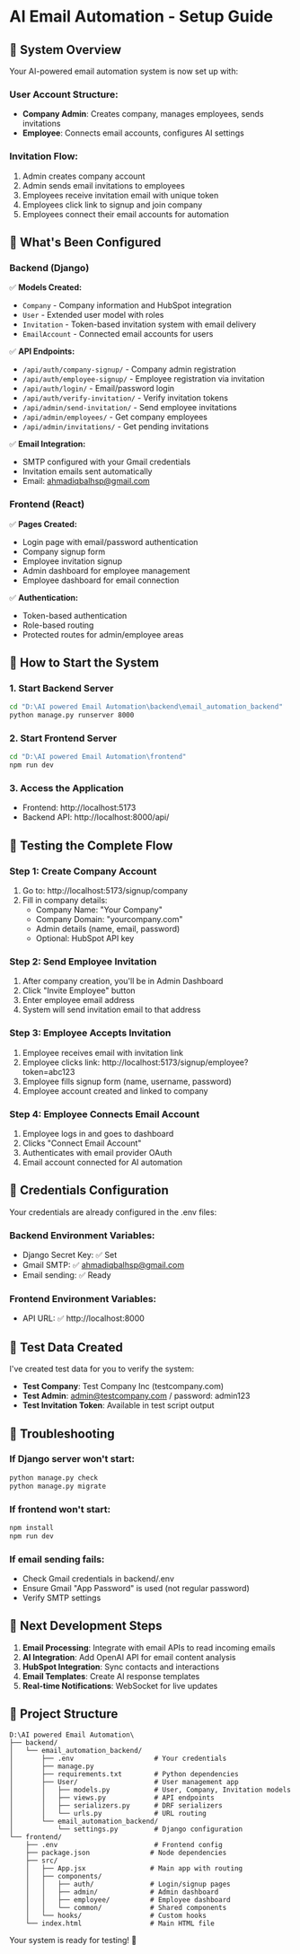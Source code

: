 # AI Email Automation - Setup Guide

## 🎯 **System Overview**

Your AI-powered email automation system is now set up with:

### **User Account Structure:**
- **Company Admin**: Creates company, manages employees, sends invitations
- **Employee**: Connects email accounts, configures AI settings

### **Invitation Flow:**
1. Admin creates company account
2. Admin sends email invitations to employees 
3. Employees receive invitation email with unique token
4. Employees click link to signup and join company
5. Employees connect their email accounts for automation

## 🔧 **What's Been Configured**

### **Backend (Django)**
✅ **Models Created:**
- `Company` - Company information and HubSpot integration
- `User` - Extended user model with roles
- `Invitation` - Token-based invitation system with email delivery
- `EmailAccount` - Connected email accounts for users

✅ **API Endpoints:**
- `/api/auth/company-signup/` - Company admin registration
- `/api/auth/employee-signup/` - Employee registration via invitation
- `/api/auth/login/` - Email/password login
- `/api/auth/verify-invitation/` - Verify invitation tokens
- `/api/admin/send-invitation/` - Send employee invitations
- `/api/admin/employees/` - Get company employees
- `/api/admin/invitations/` - Get pending invitations

✅ **Email Integration:**
- SMTP configured with your Gmail credentials
- Invitation emails sent automatically
- Email: ahmadiqbalhsp@gmail.com

### **Frontend (React)**
✅ **Pages Created:**
- Login page with email/password authentication
- Company signup form
- Employee invitation signup
- Admin dashboard for employee management
- Employee dashboard for email connection

✅ **Authentication:**
- Token-based authentication
- Role-based routing
- Protected routes for admin/employee areas

## 🚀 **How to Start the System**

### **1. Start Backend Server**
```bash
cd "D:\AI powered Email Automation\backend\email_automation_backend"
python manage.py runserver 8000
```

### **2. Start Frontend Server**
```bash
cd "D:\AI powered Email Automation\frontend"
npm run dev
```

### **3. Access the Application**
- Frontend: http://localhost:5173
- Backend API: http://localhost:8000/api/

## 📧 **Testing the Complete Flow**

### **Step 1: Create Company Account**
1. Go to: http://localhost:5173/signup/company
2. Fill in company details:
   - Company Name: "Your Company"
   - Company Domain: "yourcompany.com"  
   - Admin details (name, email, password)
   - Optional: HubSpot API key

### **Step 2: Send Employee Invitation**
1. After company creation, you'll be in Admin Dashboard
2. Click "Invite Employee" button
3. Enter employee email address
4. System will send invitation email to that address

### **Step 3: Employee Accepts Invitation** 
1. Employee receives email with invitation link
2. Employee clicks link: http://localhost:5173/signup/employee?token=abc123
3. Employee fills signup form (name, username, password)
4. Employee account created and linked to company

### **Step 4: Employee Connects Email Account**
1. Employee logs in and goes to dashboard
2. Clicks "Connect Email Account"  
3. Authenticates with email provider OAuth
4. Email account connected for AI automation

## 🔐 **Credentials Configuration**

Your credentials are already configured in the .env files:

### **Backend Environment Variables:**
- Django Secret Key: ✅ Set
- Gmail SMTP: ✅ ahmadiqbalhsp@gmail.com
- Email sending: ✅ Ready

### **Frontend Environment Variables:**
- API URL: ✅ http://localhost:8000

## 🧪 **Test Data Created**

I've created test data for you to verify the system:

- **Test Company**: Test Company Inc (testcompany.com)
- **Test Admin**: admin@testcompany.com / password: admin123
- **Test Invitation Token**: Available in test script output

## 🐛 **Troubleshooting**

### **If Django server won't start:**
```bash
python manage.py check
python manage.py migrate
```

### **If frontend won't start:**
```bash
npm install
npm run dev
```

### **If email sending fails:**
- Check Gmail credentials in backend/.env
- Ensure Gmail "App Password" is used (not regular password)
- Verify SMTP settings



## 🎯 **Next Development Steps**

1. **Email Processing**: Integrate with email APIs to read incoming emails
2. **AI Integration**: Add OpenAI API for email content analysis
3. **HubSpot Integration**: Sync contacts and interactions
4. **Email Templates**: Create AI response templates
5. **Real-time Notifications**: WebSocket for live updates

## 📁 **Project Structure**

```
D:\AI powered Email Automation\
├── backend/
│   └── email_automation_backend/
│       ├── .env                    # Your credentials
│       ├── manage.py
│       ├── requirements.txt        # Python dependencies  
│       ├── User/                   # User management app
│       │   ├── models.py           # User, Company, Invitation models
│       │   ├── views.py            # API endpoints
│       │   ├── serializers.py      # DRF serializers
│       │   └── urls.py             # URL routing
│       └── email_automation_backend/
│           └── settings.py         # Django configuration
└── frontend/
    ├── .env                        # Frontend config
    ├── package.json               # Node dependencies
    ├── src/
    │   ├── App.jsx                # Main app with routing
    │   ├── components/
    │   │   ├── auth/              # Login/signup pages
    │   │   ├── admin/             # Admin dashboard
    │   │   ├── employee/          # Employee dashboard
    │   │   └── common/            # Shared components
    │   └── hooks/                 # Custom hooks
    └── index.html                 # Main HTML file
```

Your system is ready for testing! 🎉

